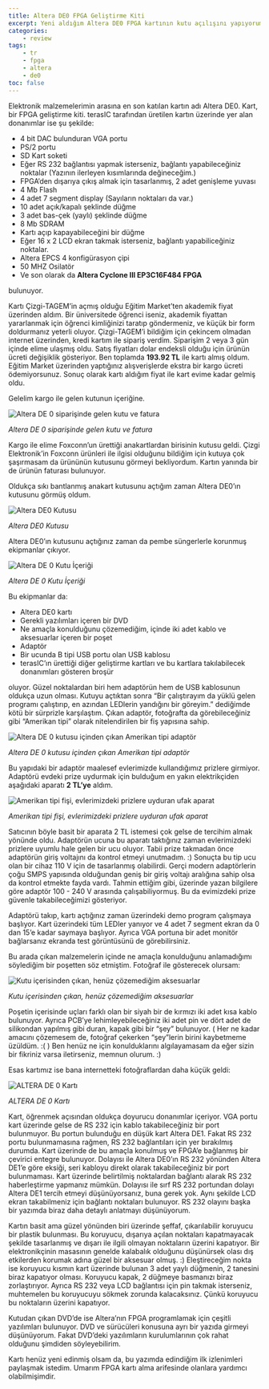 ```yaml
---
title: Altera DE0 FPGA Geliştirme Kiti
excerpt: Yeni aldığım Altera DE0 FPGA kartının kutu açılışını yapıyorum.
categories:
    - review
tags:
    - tr
    - fpga
    - altera
    - de0
toc: false
---
```


Elektronik malzemelerimin arasına en son katılan kartın adı Altera DE0. Kart,
bir FPGA geliştirme kiti. terasIC tarafından üretilen kartın üzerinde yer alan
donanımlar ise şu şekilde:

* 4 bit DAC bulunduran VGA portu
* PS/2 portu
* SD Kart soketi
* Eğer RS 232 bağlantısı yapmak isterseniz, bağlantı yapabileceğiniz noktalar
  (Yazının ilerleyen kısımlarında değineceğim.)
* FPGA’den dışarıya çıkış almak için tasarlanmış, 2 adet genişleme yuvası
* 4 Mb Flash
* 4 adet 7 segment display (Sayıların noktaları da var.)
* 10 adet açık/kapalı şeklinde düğme
* 3 adet bas-çek (yaylı) şeklinde düğme
* 8 Mb SDRAM
* Kartı açıp kapayabileceğini bir düğme
* Eğer 16 x 2 LCD ekran takmak isterseniz, bağlantı yapabiliceğiniz noktalar.
* Altera EPCS 4 konfigürasyon çipi
* 50 MHZ Osilatör
* Ve son olarak da **Altera Cyclone III EP3C16F484 FPGA**

bulunuyor.

Kartı Çizgi-TAGEM’in açmış olduğu Eğitim Market’ten akademik fiyat üzerinden
aldım. Bir üniversitede öğrenci iseniz, akademik fiyattan yararlanmak için
öğrenci kimliğinizi taratıp göndermeniz, ve küçük bir form doldurmanız yeterli
oluyor. Çizgi-TAGEM’i bildiğim için çekincem olmadan internet üzerinden, kredi
kartım ile sipariş verdim. Siparişim 2 veya 3 gün içinde elime ulaşmış oldu.
Satış fiyatları dolar endeksli olduğu için ürünün ücreti değişiklik gösteriyor.
Ben toplamda **193.92 TL** ile kartı almış oldum. Eğitim Market üzerinden
yaptığınız alışverişlerde ekstra bir kargo ücreti ödemiyorsunuz. Sonuç olarak
kartı aldığım fiyat ile kart evime kadar gelmiş oldu.

Gelelim kargo ile gelen kutunun içeriğine.

![Altera DE 0 siparişinde gelen kutu ve fatura](/assets/images/review/altera-de0-a.jpg)

*Altera DE 0 siparişinde gelen kutu ve fatura*

Kargo ile elime Foxconn’un ürettiği anakartlardan birisinin kutusu geldi. Çizgi
Elektronik’in Foxconn ürünleri ile ilgisi olduğunu bildiğim için kutuya çok
şaşırmasam da ürününün kutusunu görmeyi bekliyordum. Kartın yanında bir de
ürünün faturası bulunuyor.

Oldukça sıkı bantlanmış anakart kutusunu açtığım zaman Altera DE0’ın kutusunu
görmüş oldum.

![Altera DE0 Kutusu](/assets/images/review/altera-de0-b.jpg)

*Altera DE0 Kutusu*

Altera DE0’ın kutusunu açtığınız zaman da pembe süngerlerle korunmuş ekipmanlar
çıkıyor.

![Altera DE 0 Kutu İçeriği](/assets/images/review/altera-de0-c.jpg)

*Altera DE 0 Kutu İçeriği*

Bu ekipmanlar da:

* Altera DE0 kartı
* Gerekli yazılımları içeren bir DVD
* Ne amaçla konulduğunu çözemediğim, içinde iki adet kablo ve aksesuarlar içeren
  bir poşet
* Adaptör
* Bir ucunda B tipi USB portu olan USB kablosu
* terasIC’ın ürettiği diğer geliştirme kartları ve bu kartlara takılabilecek
  donanımları gösteren broşür

oluyor. Güzel noktalardan biri hem adaptörün hem de USB kablosunun oldukça uzun
olması. Kutuyu açtıktan sonra “Bir çalıştırayım da yüklü gelen programı
çalıştırıp, en azından LEDlerin yandığını bir göreyim.” dediğimde kötü bir
sürprizle karşılaştım. Çıkan adaptör, fotoğrafta da görebileceğiniz gibi
“Amerikan tipi” olarak nitelendirilen bir fiş yapısına sahip.

![Altera DE 0 kutusu içinden çıkan Amerikan tipi adaptör](/assets/images/review/altera-de0-d.jpg)

*Altera DE 0 kutusu içinden çıkan Amerikan tipi adaptör*

Bu yapıdaki bir adaptör maalesef evlerimizde kullandığımız prizlere girmiyor.
Adaptörü evdeki prize uydurmak için bulduğum en yakın elektrikçiden aşağıdaki
aparatı **2 TL’ye** aldım.

![Amerikan tipi fişi, evlerimizdeki prizlere uyduran ufak aparat](/assets/images/review/altera-de0-e.jpg)

*Amerikan tipi fişi, evlerimizdeki prizlere uyduran ufak aparat*

Satıcının böyle basit bir aparata 2 TL istemesi çok gelse de tercihim almak
yönünde oldu. Adaptörün ucuna bu aparatı taktığınız zaman evlerimizdeki prizlere
uyumlu hale gelen bir ucu oluyor. Tabii prize takmadan önce adaptörün giriş
voltajını da kontrol etmeyi unutmadım. :) Sonuçta bu tip ucu olan bir cihaz 110
V için de tasarlanmış olabilirdi. Gerçi modern adaptörlerin çoğu SMPS yapısında
olduğundan geniş bir giriş voltajı aralığına sahip olsa da kontrol etmekte fayda
vardı. Tahmin ettiğim gibi, üzerinde yazan bilgilere göre adaptör 100 - 240 V
arasında çalışabiliyormuş. Bu da evimizdeki prize güvenle takabileceğimizi
gösteriyor.

Adaptörü takıp, kartı açtığınız zaman üzerindeki demo program çalışmaya
başlıyor. Kart üzerindeki tüm LEDler yanıyor ve 4 adet 7 segment ekran da 0 dan
15’e kadar saymaya başlıyor. Ayrıca VGA portuna bir adet monitör bağlarsanız
ekranda test görüntüsünü de görebilirsiniz.

Bu arada çıkan malzemelerin içinde ne amaçla konulduğunu anlamadığımı söylediğim
bir poşetten söz etmiştim. Fotoğraf ile gösterecek olursam:

![Kutu içerisinden çıkan, henüz çözemediğim aksesuarlar](/assets/images/review/altera-de0-f.jpg)

*Kutu içerisinden çıkan, henüz çözemediğim aksesuarlar*

Poşetin içerisinde uçları farklı olan bir siyah bir de kırmızı iki adet kısa
kablo bulunuyor. Ayrıca PCB’ye lehimleyebileceğiniz iki adet pin ve dört adet de
silikondan yapılmış gibi duran, kapak gibi bir “şey” bulunuyor. ( Her ne kadar
amacını çözemesem de, fotoğraf çekerken “şey”lerin birini kaybetmeme üzüldüm.
:( ) Ben henüz ne için konulduklarını algılayamasam da eğer sizin bir fikriniz
varsa iletirseniz, memnun olurum. :)

Esas kartımız ise bana internetteki fotoğraflardan daha küçük geldi:

![ALTERA DE 0 Kartı](/assets/images/review/altera-de0-g.jpg)

*ALTERA DE 0 Kartı*

Kart, öğrenmek açısından oldukça doyurucu donanımlar içeriyor. VGA portu kart
üzerinde gelse de RS 232 için kablo takabileceğiniz bir port bulunmuyor. Bu
portun bulunduğu en düşük kart Altera DE1. Fakat RS 232 portu bulunmamasına
rağmen, RS 232 bağlantıları için yer bırakılmış durumda. Kart üzerinde de bu
amaçla konulmuş ve FPGA’e bağlanmış bir çevirici entegre bulunuyor. Dolayısı ile
Altera DE0’ın RS 232 yönünden Altera DE1’e göre eksiği, seri kabloyu direkt
olarak takabileceğiniz bir port bulunmaması. Kart üzerinde belirtilmiş
noktalardan bağlantı alarak RS 232 haberleştirme yapmanız mümkün. Dolayısı ile
sırf RS 232 portundan dolayı Altera DE1 tercih etmeyi düşünüyorsanız, buna gerek
yok. Aynı şekilde LCD ekran takabilmeniz için bağlantı noktaları bulunuyor. RS
232 olayını başka bir yazımda biraz daha detaylı anlatmayı düşünüyorum.

Kartın basit ama güzel yönünden biri üzerinde şeffaf, çıkarılabilir koruyucu bir
plastik bulunması. Bu koruyucu, dışarıya açılan noktaları kapatmayacak şekilde
tasarlanmış ve dışarı ile ilgili olmayan noktaların üzerini kapatıyor. Bir
elektronikçinin masasının genelde kalabalık olduğunu düşünürsek olası dış
etkilerden korumak adına güzel bir aksesuar olmuş. :) Eleştireceğim nokta ise
koruyucu kısmın kart üzerinde bulunan 3 adet yaylı düğmenin, 2 tanesini biraz
kapatıyor olması. Koruyucu kapak, 2 düğmeye basmanızı biraz zorlaştırıyor.
Ayrıca RS 232 veya LCD bağlantısı için pin takmak isterseniz, muhtemelen bu
koruyucuyu sökmek zorunda kalacaksınız. Çünkü koruyucu bu noktaların üzerini
kapatıyor.

Kutudan çıkan DVD’de ise Altera’nın FPGA programlamak için çeşitli yazılımları
bulunuyor. DVD ve sürücüleri konusuna ayrı bir yazıda girmeyi düşünüyorum. Fakat
DVD’deki yazılımların kurulumlarının çok rahat olduğunu şimdiden söyleyebilirim.

Kartı henüz yeni edinmiş olsam da, bu yazımda edindiğim ilk izlenimleri
paylaşmak istedim. Umarım FPGA kartı alma arifesinde olanlara yardımcı
olabilmişimdir.
